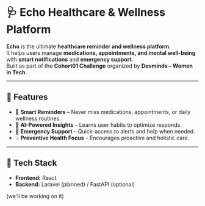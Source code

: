 # 🩺 Echo Healthcare & Wellness Platform

**Echo** is the ultimate **healthcare reminder and wellness platform**.  
It helps users manage **medications, appointments, and mental well-being** with **smart notifications** and **emergency support**.  
Built as part of the **Cohort01 Challenge** organized by **Devminds – Women in Tech**.

---

## 🌟 Features
- 📅 **Smart Reminders** – Never miss medications, appointments, or daily wellness routines.  
- 🤖 **AI-Powered Insights** – Learns user habits to optimize responds.  
- 🚨 **Emergency Support** – Quick-access to alerts and help when needed.  
- 💡 **Preventive Health Focus** – Encourages proactive and holistic care.  

---

## 🚀 Tech Stack
- **Frontend:** React  
- **Backend:** Laravel (planned) / FastAPI (optional)  

(we'll be working on it)
